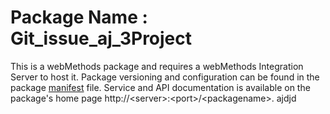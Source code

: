 # Package Name : Git_issue_aj_3Project
This is a webMethods package and requires a webMethods Integration Server to host it. Package versioning and configuration can be found in the package [manifest](./Git_issue_aj_3Project/manifest.v3) file. Service and API documentation is available on the package's home page http://&lt;server&gt;:&lt;port&gt;/&lt;packagename>. ajdjd
